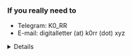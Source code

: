 ### If you really need to
- Telegram: K0_RR
- E-mail: digitalletter (at) k0rr (dot) xyz

<details>

[![GitHub stats](https://github-readme-stats.vercel.app/api?username=RDKRACZ&text_color=C9D1D9&show_icons=true&theme=react&border_radius=20&hide_border=true&bg_color=0D1117&border_color=010409)](https://github.com/anuraghazra/github-readme-stats)

<img height="300em" src="https://github-readme-activity-graph.vercel.app/graph?username=RDKRACZ&theme=react-dark&hide_border=true" alt="K0RR's Contribution Graph.">
  
</details>
